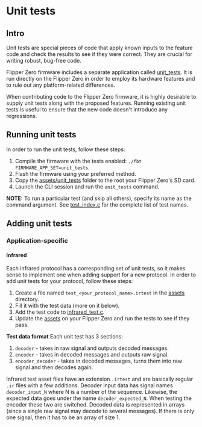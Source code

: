 # Unit tests
## Intro
Unit tests are special pieces of code that apply known inputs to the feature code and check the results to see if they were correct. 
They are crucial for writing robust, bug-free code.

Flipper Zero firmware includes a separate application called [unit_tests](/applications/debug/unit_tests).
It is run directly on the Flipper Zero in order to employ its hardware features and to rule out any platform-related differences.

When contributing code to the Flipper Zero firmware, it is highly desirable to supply unit tests along with the proposed features. 
Running existing unit tests is useful to ensure that the new code doesn't introduce any regressions.

## Running unit tests
In order to run the unit tests, follow these steps:
1. Compile the firmware with the tests enabled: `./fbt FIRMWARE_APP_SET=unit_tests`.
2. Flash the firmware using your preferred method.
3. Copy the [assets/unit_tests](assets/unit_tests) folder to the root your Flipper Zero's SD card.
4. Launch the CLI session and run the `unit_tests` command.

**NOTE:** To run a particular test (and skip all others), specify its name as the command argument. 
See [test_index.c](applications/debug/unit_tests/test_index.c) for the complete list of test names.

## Adding unit tests
### Application-specific
#### Infrared
Each infrared protocol has a corresponding set of unit tests, so it makes sense to implement one when adding support for a new protocol.
In order to add unit tests for your protocol, follow these steps:
1. Create a file named `test_<your_protocol_name>.irtest` in the [assets](assets/unit_tests/infrared) directory.
2. Fill it with the test data (more on it below).
3. Add the test code to [infrared_test.c](applications/debug/unit_tests/infrared/infrared_test.c).
4. Update the [assets](assets/unit_tests/infrared) on your Flipper Zero and run the tests to see if they pass.

**Test data format**
Each unit test has 3 sections: 
1. `decoder` - takes in raw signal and outputs decoded messages.
2. `encoder` - takes in decoded messages and outputs raw signal.
3. `encoder_decoder` - takes in decoded messages, turns them into raw signal and then decodes again. 

Infrared test asset files have an extension `.irtest` and are basically regular `.ir` files with a few additions.
Decoder input data has signal names `decoder_input_N` where N is a number of the sequence. Likewise, the expected data goes under the name `decoder_expected_N`. When testing the encoder these two are switched.
Decoded data is represented in arrays (since a single raw signal may decode to several messages). If there is only one signal, then it has to be an array of size 1.
